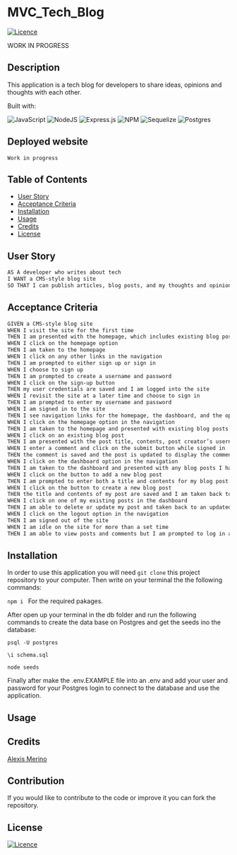 # MVC_Tech_Blog
[![Licence](https://img.shields.io/github/license/Ileriayo/markdown-badges?style=for-the-badge)](./LICENSE)

WORK IN PROGRESS

  ## Description

  This application is a tech blog for developers to share ideas, opinions and thoughts with each other.

  Built with:

 ![JavaScript](https://img.shields.io/badge/javascript-%23323330.svg?style=for-the-badge&logo=javascript&logoColor=%23F7DF1E)
 ![NodeJS](https://img.shields.io/badge/node.js-6DA55F?style=for-the-badge&logo=node.js&logoColor=white)
 ![Express.js](https://img.shields.io/badge/express.js-%23404d59.svg?style=for-the-badge&logo=express&logoColor=%2361DAFB)
 ![NPM](https://img.shields.io/badge/NPM-%23CB3837.svg?style=for-the-badge&logo=npm&logoColor=white)
 ![Sequelize](https://img.shields.io/badge/Sequelize-52B0E7?style=for-the-badge&logo=Sequelize&logoColor=white)
 ![Postgres](https://img.shields.io/badge/postgres-%23316192.svg?style=for-the-badge&logo=postgresql&logoColor=white)

  ## Deployed website
    Work in progress

  ## Table of Contents
  - [User Story](#user-story)
  - [Acceptance Criteria](#acceptance-criteria)
  - [Installation](#installation)
  - [Usage](#usage)
  - [Credits](#credits)
  - [License](#license)

  ## User Story

```md
AS A developer who writes about tech
I WANT a CMS-style blog site
SO THAT I can publish articles, blog posts, and my thoughts and opinions
```

## Acceptance Criteria

```md
GIVEN a CMS-style blog site
WHEN I visit the site for the first time
THEN I am presented with the homepage, which includes existing blog posts if any have been posted; navigation links for the homepage and the dashboard; and the option to log in
WHEN I click on the homepage option
THEN I am taken to the homepage
WHEN I click on any other links in the navigation
THEN I am prompted to either sign up or sign in
WHEN I choose to sign up
THEN I am prompted to create a username and password
WHEN I click on the sign-up button
THEN my user credentials are saved and I am logged into the site
WHEN I revisit the site at a later time and choose to sign in
THEN I am prompted to enter my username and password
WHEN I am signed in to the site
THEN I see navigation links for the homepage, the dashboard, and the option to log out
WHEN I click on the homepage option in the navigation
THEN I am taken to the homepage and presented with existing blog posts that include the post title and the date created
WHEN I click on an existing blog post
THEN I am presented with the post title, contents, post creator’s username, and date created for that post and have the option to leave a comment
WHEN I enter a comment and click on the submit button while signed in
THEN the comment is saved and the post is updated to display the comment, the comment creator’s username, and the date created
WHEN I click on the dashboard option in the navigation
THEN I am taken to the dashboard and presented with any blog posts I have already created and the option to add a new blog post
WHEN I click on the button to add a new blog post
THEN I am prompted to enter both a title and contents for my blog post
WHEN I click on the button to create a new blog post
THEN the title and contents of my post are saved and I am taken back to an updated dashboard with my new blog post
WHEN I click on one of my existing posts in the dashboard
THEN I am able to delete or update my post and taken back to an updated dashboard
WHEN I click on the logout option in the navigation
THEN I am signed out of the site
WHEN I am idle on the site for more than a set time
THEN I am able to view posts and comments but I am prompted to log in again before I can add, update, or delete posts
```

  ## Installation

  In order to use this application you will need `git clone` this project repository to your computer. Then write on your terminal the the following commands:

  `npm i ` For the required pakages.

  After open up your terminal in the db folder and run the following commands to create the data base on Postgres and get the seeds ino the database:

  `psql -U postgres`

  `\i schema.sql`
  
  `node seeds`

  Finally after make the .env.EXAMPLE file into an .env and add your user and password for your Postgres login to connect to the database and use the application.

  
  ## Usage

  
  ## Credits

  [Alexis Merino](https://github.com/AlexM745) 
  

  ## Contribution
  
  If you would like to contribute to the code or improve it you can fork the repository.
  
  ## License 
  
  [![Licence](https://img.shields.io/github/license/Ileriayo/markdown-badges?style=for-the-badge)](./LICENSE)
